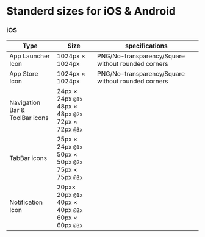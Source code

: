 # Standerd sizes for iOS & Android

### iOS 
| Type | Size | specifications |
| ------------ | ------------ | ------------- |
| App Launcher Icon | 1024px × 1024px | PNG/No-transparency/Square without rounded corners
| App Store Icon | 1024px × 1024px | PNG/No-transparency/Square without rounded corners
| Navigation Bar &<br/>ToolBar icons | 24px × 24px `@1x`<br/>48px × 48px `@2x`<br/>72px × 72px `@3x`|  
| TabBar icons | 25px × 24px `@1x`<br/>50px × 50px `@2x`<br/>75px × 75px `@3x`|  
| Notification Icon |  20px× 20px `@1x`<br/>40px × 40px `@2x`<br/>60px × 60px `@3x` |
